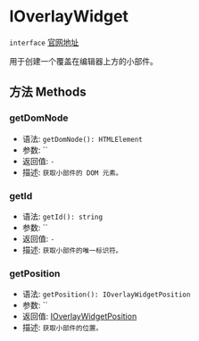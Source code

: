 # IOverlayWidget
`interface` [官网地址](https://microsoft.github.io/monaco-editor/docs.html#interfaces/editor.IOverlayWidget.html)

用于创建一个覆盖在编辑器上方的小部件。

## 方法 Methods
### getDomNode
+ 语法: `getDomNode(): HTMLElement`
+ 参数: ``
+ 返回值: `-`
+ 描述: `获取小部件的 DOM 元素。 `

### getId
+ 语法: `getId(): string`
+ 参数: ``
+ 返回值: `-`
+ 描述: `获取小部件的唯一标识符。 `

### getPosition
+ 语法: `getPosition(): IOverlayWidgetPosition`
+ 参数: ``
+ 返回值: [IOverlayWidgetPosition](IOverlayWidgetPosition.md)
+ 描述: `获取小部件的位置。 `